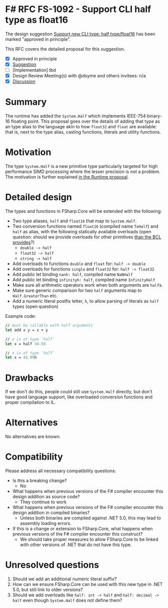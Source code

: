 # F# RFC FS-1092 - Support CLI half type as float16

The design suggestion [Support new CLI type: half type/float16](https://github.com/fsharp/fslang-suggestions/issues/909) has been marked "approved in principle".

This RFC covers the detailed proposal for this suggestion.

- [x] Approved in principle
- [x] [Suggestion](https://github.com/fsharp/fslang-suggestions/issues/909)
- [ ] [Implementation] tbd
- [x] Design Review Meeting(s) with @dsyme and others invitees: n/a
- [x] [Discussion](https://github.com/fsharp/fslang-design/issues/500)

# Summary

The runtime has added the `System.Half` which implements IEEE-754 binary-16 floating point. This proposal goes over the details of adding that type as an type alias to the language akin to how `float32` and `float` are available: that is, next to the type alias, casting functions, literals and utility functions.

# Motivation

The type `System.Half` is a new primitive type particularly targeted for high performance SIMD processing where the lesser precision is not a problem. The motivation is further explained [in the Runtime proposal](https://github.com/dotnet/runtime/issues/936).

# Detailed design

The types and functions in FSharp.Core will be extended with the following:

* Two type aliases, `half` and `float16` that map to `System.Half`.
* Two conversion functions named `float16` (compiled name `ToHalf`) and `half` as alias, with the following statically available overloads (open question: should we provide overloads for other primitives [than the BCL provides](https://docs.microsoft.com/en-us/dotnet/api/system.half?view=net-5.0)?)
  * `double -> half`
  * `float32 -> half`
  * `string -> half`
* Add overloads to functions `double` and `float` for: `half -> double`
* Add overloads for functions `single` and `float32` for: `half -> float32`
* Add public let binding `nanh: half`, compiled name `NaNHalf`
* Add public let binding `infinityh: half`, compiled name `InfinityHalf`
* Make sure all arithmetic operators work when both arguments are `half`s.
* Make sure generic comparison for two `half` arguments map to `Half.GreaterThan` etc.
* Add a numeric literal postfix letter, `h`, to allow parsing of literals as `half` types (open question)

Example code:

```fsharp
// must be callable with half arguments
let add x y = x + y

// x is of type `half`
let x = half 34.56

// x is of type `half`
let x = 42.99h
```

# Drawbacks

If we don't do this, people could still use `System.Half` directly, but don't have good language support, like overloaded conversion functions and proper compilation to IL.

# Alternatives

No alternatives are known.

# Compatibility

Please address all necessary compatibility questions:

* Is this a breaking change?
  * No
* What happens when previous versions of the F# compiler encounter this design addition as source code?
  * They continue to work
* What happens when previous versions of the F# compiler encounter this design addition in compiled binaries?
  * Unless both binaries are compiled against .NET 5.0, this may lead to assembly loading errors.
* If this is a change or extension to FSharp.Core, what happens when previous versions of the F# compiler encounter this construct?
  * We should take proper measures to allow FSharp.Core to be linked with other versions of .NET that do not have this type.


# Unresolved questions

1. Should we add an additional numeric literal suffix?
2. How can we ensure FSharp.Core can be used with this new type in .NET 5.0, but still link to older versions?
3. Should we add overloads like `half: int -> half` and `half: decimal -> half` even though `System.Half` does not define them?
